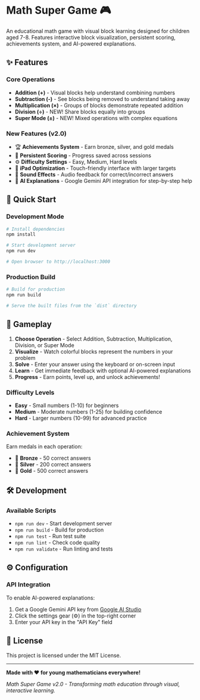 # Math Super Game 🎮

An educational math game with visual block learning designed for children aged 7-8. Features interactive block visualization, persistent scoring, achievements system, and AI-powered explanations.

## ✨ Features

### Core Operations
- **Addition (+)** - Visual blocks help understand combining numbers
- **Subtraction (-)** - See blocks being removed to understand taking away
- **Multiplication (×)** - Groups of blocks demonstrate repeated addition
- **Division (÷)** - NEW! Share blocks equally into groups
- **Super Mode (±)** - NEW! Mixed operations with complex equations

### New Features (v2.0)
- 🏆 **Achievements System** - Earn bronze, silver, and gold medals
- 💾 **Persistent Scoring** - Progress saved across sessions
- ⚙️ **Difficulty Settings** - Easy, Medium, Hard levels
- 📱 **iPad Optimization** - Touch-friendly interface with larger targets
- 🎵 **Sound Effects** - Audio feedback for correct/incorrect answers
- 🤖 **AI Explanations** - Google Gemini API integration for step-by-step help

## 🚀 Quick Start

### Development Mode
```bash
# Install dependencies
npm install

# Start development server
npm run dev

# Open browser to http://localhost:3000
```

### Production Build
```bash
# Build for production
npm run build

# Serve the built files from the `dist` directory
```

## 🎯 Gameplay

1. **Choose Operation** - Select Addition, Subtraction, Multiplication, Division, or Super Mode
2. **Visualize** - Watch colorful blocks represent the numbers in your problem
3. **Solve** - Enter your answer using the keyboard or on-screen input
4. **Learn** - Get immediate feedback with optional AI-powered explanations
5. **Progress** - Earn points, level up, and unlock achievements!

### Difficulty Levels
- **Easy** - Small numbers (1-10) for beginners
- **Medium** - Moderate numbers (1-25) for building confidence  
- **Hard** - Larger numbers (10-99) for advanced practice

### Achievement System
Earn medals in each operation:
- 🥉 **Bronze** - 50 correct answers
- 🥈 **Silver** - 200 correct answers  
- 🥇 **Gold** - 500 correct answers

## 🛠️ Development

### Available Scripts
- `npm run dev` - Start development server
- `npm run build` - Build for production
- `npm run test` - Run test suite
- `npm run lint` - Check code quality
- `npm run validate` - Run linting and tests

## ⚙️ Configuration

### API Integration
To enable AI-powered explanations:
1. Get a Google Gemini API key from [Google AI Studio](https://makersuite.google.com/)
2. Click the settings gear (⚙️) in the top-right corner
3. Enter your API key in the "API Key" field

## 📄 License

This project is licensed under the MIT License.

---

**Made with ❤️ for young mathematicians everywhere!**

*Math Super Game v2.0 - Transforming math education through visual, interactive learning.*